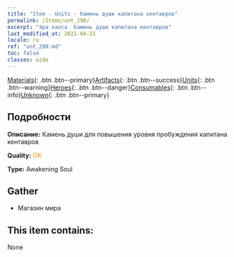 ```yaml
---
title: "Item - Units - Камень души капитана кентавров"
permalink: /Items/unt_290/
excerpt: "Эра хаоса  Камень души капитана кентавров"
last_modified_at: 2021-04-21
locale: ru
ref: "unt_290.md"
toc: false
classes: wide
---
```

 [Materials](/ru/Items/){: .btn .btn--primary}[Artifacts](/ru/Items/Artifacts/){: .btn .btn--success}[Units](/ru/Items/Units/){: .btn .btn--warning}[Heroes](/ru/Items/Heroes/){: .btn .btn--danger}[Consumables](/ru/Items/Consumables/){: .btn .btn--info}[Unknown](/ru/Items/Unknown/){: .btn .btn--primary}

## Подробности
 **Описание:** Камень души для повышения уровня пробуждения капитана кентавров

 **Quality:** <span style="color: #FF8C00">OK</span>

 **Type:** Awakening Soul

## Gather

*    Магазин мира 

## This item contains:

  None


